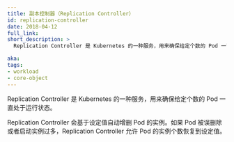 ```yaml
---
title: 副本控制器（Replication Controller）
id: replication-controller
date: 2018-04-12
full_link: 
short_description: >
  Replication Controller 是 Kubernetes 的一种服务，用来确保给定个数的 Pod 一直处于运行状态。

aka: 
tags:
- workload
- core-object
---
```


<!--
---
title: Replication Controller
id: replication-controller
date: 2018-04-12
full_link: 
short_description: >
  Kubernetes service that ensures a specific number of instances of a pod are always running.

aka: 
tags:
- workload
- core-object
---
-->

<!--
 Kubernetes service that ensures a specific number of instances of a pod are always running.
-->

Replication Controller 是 Kubernetes 的一种服务，用来确保给定个数的 Pod 一直处于运行状态。

<!--more--> 

<!--
Will automatically add or remove running instances of a pod, based on a set value for that pod. Allows the pod to return to the defined number of instances if pods are deleted or if too many are started by mistake.
-->

Replication Controller 会基于设定值自动增删 Pod 的实例。如果 Pod 被误删除或者启动实例过多，Replication Controller 允许 Pod 的实例个数恢复到设定值。
